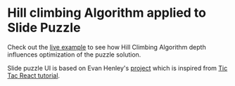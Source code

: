 Hill climbing Algorithm applied to Slide Puzzle
====================

Check out the [live example](http://ecotaru.com/slide-puzzle-eval/) to see how Hill Climbing Algorithm depth influences optimization of the puzzle solution.

Slide puzzle UI is based on Evan Henley's [project](http://henleyedition.com/reactjs-slide-puzzle/) which is inspired from [Tic Tac React tutorial](http://w.brianbar.net/2014/08/tic-tac-react-part-1/).
